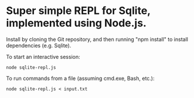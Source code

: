 # Super simple REPL for Sqlite, implemented using Node.js.

Install by cloning the Git repository, and then running "npm install" to install dependencies (e.g. Sqlite).

To start an interactive session:

    node sqlite-repl.js

To run commands from a file (assuming cmd.exe, Bash, etc.):

    node sqlite-repl.js < input.txt
